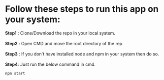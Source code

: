 # Follow these steps to run this app on your system: 

**Step1** : Clone/Download the repo in your local system.</br>
</br>
**Step2** : Open CMD and move the root directory of the rep. </br>
</br>
**Step3** : If you don't have installed node and npm in your system then do so. </br>
</br>
**Step4**: Just run the below command in cmd. </br>
```
npm start
```

